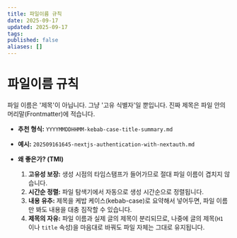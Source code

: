 ```yaml
---
title: 파일이름 규칙
date: 2025-09-17
updated: 2025-09-17
tags:
published: false
aliases: []
---
```

# 파일이름 규칙
파일 이름은 '제목'이 아닙니다. 그냥 '고유 식별자'일 뿐입니다. 진짜 제목은 파일 안의 머리말(Frontmatter)에 적습니다.

- **추천 형식:** `YYYYMMDDHHMM-kebab-case-title-summary.md`
- **예시:** `202509161645-nextjs-authentication-with-nextauth.md`
- **왜 좋은가? (TMI)**
    
    1. **고유성 보장:** 생성 시점의 타임스탬프가 들어가므로 절대 파일 이름이 겹치지 않습니다.
    2. **시간순 정렬:** 파일 탐색기에서 자동으로 생성 시간순으로 정렬됩니다.
    3. **내용 유추:** 제목을 케밥 케이스(kebab-case)로 요약해서 넣어두면, 파일 이름만 봐도 내용을 대충 짐작할 수 있습니다.
    4. **제목의 자유:** 파일 이름과 실제 글의 제목이 분리되므로, 나중에 글의 제목(`H1` 이나 `title` 속성)을 마음대로 바꿔도 파일 자체는 그대로 유지됩니다.